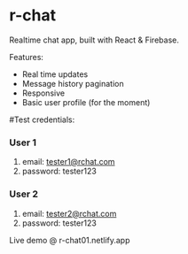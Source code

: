 # r-chat

Realtime chat app, built with React & Firebase.

Features:

- Real time updates
- Message history pagination
- Responsive
- Basic user profile (for the moment)

#Test credentials:

### User 1
1. email: tester1@rchat.com
2. password: tester123

### User 2
1. email: tester2@rchat.com
2. password: tester123

Live demo @ r-chat01.netlify.app
